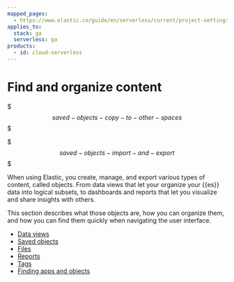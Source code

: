 ```yaml
---
mapped_pages:
  - https://www.elastic.co/guide/en/serverless/current/project-settings-content.html
applies_to:
  stack: ga
  serverless: ga
products:
  - id: cloud-serverless
---
```


# Find and organize content


$$$saved-objects-copy-to-other-spaces$$$

$$$saved-objects-import-and-export$$$

When using Elastic, you create, manage, and export various types of content, called objects. From data views that let your organize your {{es}} data into logical subsets, to dashboards and reports that let you visualize and share insights with others.

This section describes what those objects are, how you can organize them, and how you can find them quickly when navigating the user interface.

- [Data views](find-and-organize/data-views.md)
- [Saved objects](find-and-organize/saved-objects.md)
- [Files](find-and-organize/files.md)
- [Reports](find-and-organize/reports.md)
- [Tags](find-and-organize/tags.md)
- [Finding apps and objects](find-and-organize/find-apps-and-objects.md)